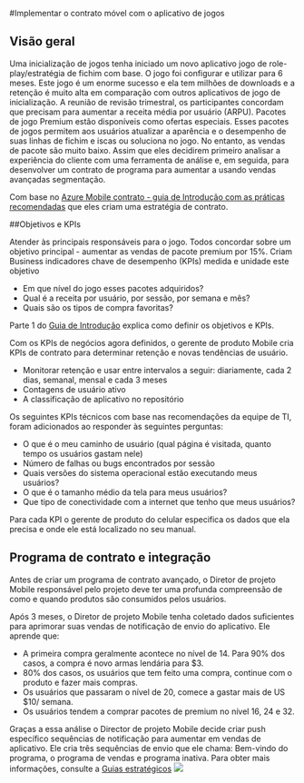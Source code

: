 <properties 
    pageTitle="Implementação de contrato Mobile Azure para aplicativo de jogos"
    description="Cenário de aplicativo de jogos para implementar o contrato de celular do Azure" 
    services="mobile-engagement" 
    documentationCenter="mobile" 
    authors="piyushjo"
    manager="dwrede"
    editor=""/>

<tags
    ms.service="mobile-engagement"
    ms.devlang="na"
    ms.topic="article"
    ms.tgt_pltfrm="mobile-multiple"
    ms.workload="mobile" 
    ms.date="08/19/2016"
    ms.author="piyushjo"/>

#<a name="implement-mobile-engagement-with-gaming-app"></a>Implementar o contrato móvel com o aplicativo de jogos

## <a name="overview"></a>Visão geral

Uma inicialização de jogos tenha iniciado um novo aplicativo jogo de role-play/estratégia de fichim com base. O jogo foi configurar e utilizar para 6 meses. Este jogo é um enorme sucesso e ela tem milhões de downloads e a retenção é muito alta em comparação com outros aplicativos de jogo de inicialização. A reunião de revisão trimestral, os participantes concordam que precisam para aumentar a receita média por usuário (ARPU). Pacotes de jogo Premium estão disponíveis como ofertas especiais. Esses pacotes de jogos permitem aos usuários atualizar a aparência e o desempenho de suas linhas de fichim e iscas ou soluciona no jogo. No entanto, as vendas de pacote são muito baixo. Assim que eles decidirem primeiro analisar a experiência do cliente com uma ferramenta de análise e, em seguida, para desenvolver um contrato de programa para aumentar a usando vendas avançadas segmentação.

Com base no [Azure Mobile contrato - guia de Introdução com as práticas recomendadas](mobile-engagement-getting-started-best-practices.md) que eles criam uma estratégia de contrato.

##<a name="objectives-and-kpis"></a>Objetivos e KPIs

Atender às principais responsáveis para o jogo. Todos concordar sobre um objetivo principal - aumentar as vendas de pacote premium por 15%. Criam Business indicadores chave de desempenho (KPIs) medida e unidade este objetivo

* Em que nível do jogo esses pacotes adquiridos?
* Qual é a receita por usuário, por sessão, por semana e mês?
* Quais são os tipos de compra favoritas?

Parte 1 do [Guia de Introdução](mobile-engagement-getting-started-best-practices.md) explica como definir os objetivos e KPIs. 

Com os KPIs de negócios agora definidos, o gerente de produto Mobile cria KPIs de contrato para determinar retenção e novas tendências de usuário.

* Monitorar retenção e usar entre intervalos a seguir: diariamente, cada 2 dias, semanal, mensal e cada 3 meses
* Contagens de usuário ativo
* A classificação de aplicativo no repositório

Os seguintes KPIs técnicos com base nas recomendações da equipe de TI, foram adicionados ao responder às seguintes perguntas:

* O que é o meu caminho de usuário (qual página é visitada, quanto tempo os usuários gastam nele)
* Número de falhas ou bugs encontrados por sessão
* Quais versões do sistema operacional estão executando meus usuários?
* O que é o tamanho médio da tela para meus usuários?
* Que tipo de conectividade com a internet que tenho que meus usuários?

Para cada KPI o gerente de produto do celular especifica os dados que ela precisa e onde ele está localizado no seu manual.

## <a name="engagement-program-and-integration"></a>Programa de contrato e integração

Antes de criar um programa de contrato avançado, o Diretor de projeto Mobile responsável pelo projeto deve ter uma profunda compreensão de como e quando produtos são consumidos pelos usuários.

Após 3 meses, o Diretor de projeto Mobile tenha coletado dados suficientes para aprimorar suas vendas de notificação de envio do aplicativo. Ele aprende que:

* A primeira compra geralmente acontece no nível de 14. Para 90% dos casos, a compra é novo armas lendária para $3.
* 80% dos casos, os usuários que tem feito uma compra, continue com o produto e fazer mais compras.
* Os usuários que passaram o nível de 20, comece a gastar mais de US $10/ semana.
* Os usuários tendem a comprar pacotes de premium no nível 16, 24 e 32.

Graças a essa análise o Director de projeto Mobile decide criar push específico sequências de notificação para aumentar em vendas de aplicativo. Ele cria três sequências de envio que ele chama: Bem-vindo do programa, o programa de vendas e programa inativa. Para obter mais informações, consulte a [Guias estratégicos](https://github.com/Azure/azure-mobile-engagement-samples/tree/master/Playbooks)
    ![][1]

<!--Image references-->

[1]: ./media/mobile-engagement-game-scenario/notification-scenario.png

<!--Link references-->
